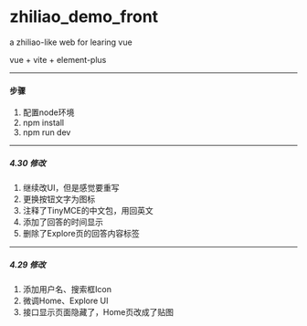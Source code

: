 # zhiliao_demo_front
a zhiliao-like web for learing vue

vue + vite + element-plus


------

#### 步骤

1. 配置node环境
2. npm install
3. npm run dev

------
##### 4.30 修改

1. 继续改UI，但是感觉要重写
2. 更换按钮文字为图标
3. 注释了TinyMCE的中文包，用回英文
4. 添加了回答的时间显示
5. 删除了Explore页的回答内容标签
------
##### 4.29 修改

1. 添加用户名、搜索框Icon
2. 微调Home、Explore UI
3. 接口显示页面隐藏了，Home页改成了贴图
